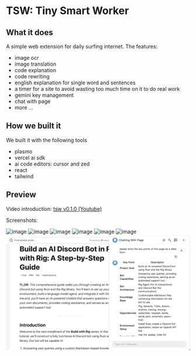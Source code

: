 # TSW: Tiny Smart Worker

## What it does

A simple web extension for daily surfing internet. The features:

- image ocr
- image translation
- code explanation
- code rewriting
- english explanation for single word and sentences
- a timer for a site to avoid wasting too much time on it to do real work
- gemini key management
- chat with page
- more ...

## How we built it

We built it with the following tools

- plasmo
- vercel ai sdk
- ai code editors: cursor and zed
- react
- tailwind

## Preview

Video introduction: [tsw v0.1.0 (Youtube)](https://www.youtube.com/watch?v=38OhhXeFFeI)

Screenshots:

![image](https://d112y698adiu2z.cloudfront.net/photos/production/software_photos/003/095/818/datas/gallery.jpg)
![image](https://d112y698adiu2z.cloudfront.net/photos/production/software_photos/003/095/819/datas/gallery.jpg)
![image](https://d112y698adiu2z.cloudfront.net/photos/production/software_photos/003/095/820/datas/gallery.jpg)
![image](https://d112y698adiu2z.cloudfront.net/photos/production/software_photos/003/095/821/datas/gallery.jpg)
![image](https://d112y698adiu2z.cloudfront.net/photos/production/software_photos/003/095/822/datas/gallery.jpg)
![image](https://d112y698adiu2z.cloudfront.net/photos/production/software_photos/003/095/817/datas/gallery.jpg)
![image](./doc/chat.png)
